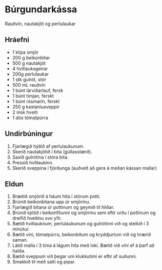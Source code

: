 # Búrgundarkássa

Rauðvín, nautakjöt og perlulaukar

## Hráefni

* 1 klípa smjör
* 200 g beikonbitar
* 500 g nautakjöt
* 4 hvítlauksgeirar
* 200g perlulaukar
* 1 stk gulrót, stór
* 500 mL rauðvín
* 1 búnt lárviðarlauf, fersk
* 1 búnt timjan, ferskt
* 1 búnt rósmarín, ferskt
* 250 g kastaníusveppir
* 2 msk hveiti
* 1 dós tómatpúrra

## Undirbúningur

1. Fjarlægið hýðið af perlulaukunum. 
1. Skerið nautakjötið í bita (gúllasstærð). 
1. Saxið gulrótina í stóra bita. 
1. Pressið hvítlaukinn. 
1. Skerið sveppina í fjórðunga (auðvelt að gera á meðan kássan mallar)

## Eldun

1. Bræðið smjörið á háum hita í stórum potti.
1. Brúnið beikonbitana upp úr smjörinu.
1. Fjarlægið bitana úr pottinum og geymið til hliðar.
1. Brúnið kjötið í beikonfitunni og smjörinu sem eftir urðu í pottinum og dreifið hveitinu svo yfir.
1. Bætið hvítlauknum, perlulaukunum og gulrótinni við og steikið í 3 mínútur.
1. Bætið víni, tómatpúrru, beikonbitum og kryddjurtum við og hrærið saman.
1. Látið malla í 3 tíma á lágum hita með loki. Bætið við víni ef á þarf að halda.
1. Bætið sveppum við þegar um klukkutími er eftir af suðunni.
1. Smakkið til með salti og pipar.
